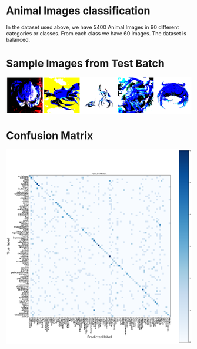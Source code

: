 # Animal Images classification

In the dataset used above, we have 5400 Animal Images in 90 different categories or classes.
From each class we have 60 images. The dataset is balanced.

# Sample Images from Test Batch
![sm](https://github.com/the-silent-geek/Srip-ml-2024/blob/0016f77aa1d3b18acc6700f13b311275831c47c7/sample%20images.png)

# Confusion Matrix
![cm](https://github.com/the-silent-geek/Srip-ml-2024/blob/a3149f3adcec35bcd5b764a28a1d3e2c4abc7b01/Confusion%20matrix.png)

